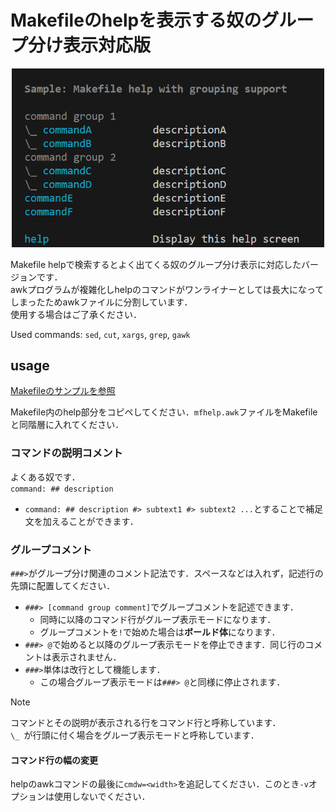 # Makefileのhelpを表示する奴のグループ分け表示対応版

<p align="center">
  <img src="./image.png" alt="いめーじ" width="500" />
</p>

Makefile helpで検索するとよく出てくる奴のグループ分け表示に対応したバージョンです．  
awkプログラムが複雑化しhelpのコマンドがワンライナーとしては長大になってしまったためawkファイルに分割しています．  
使用する場合はご了承ください．

Used commands: `sed`, `cut`, `xargs`, `grep`, `gawk`

## usage

[Makefileのサンプルを参照](./Makefile)

Makefile内のhelp部分をコピペしてください．`mfhelp.awk`ファイルをMakefileと同階層に入れてください．

### コマンドの説明コメント

よくある奴です．  
`command: ## description`

- `command: ## description #> subtext1 #> subtext2 ...`とすることで補足文を加えることができます．

### グループコメント

`###>`がグループ分け関連のコメント記法です．スペースなどは入れず，記述行の先頭に配置してください．
- `###> [command group comment]`でグループコメントを記述できます．
    - 同時に以降のコマンド行がグループ表示モードになります．
    - グループコメントを`!`で始めた場合は**ボールド体**になります．
- `###> @`で始めると以降のグループ表示モードを停止できます．同じ行のコメントは表示されません．
- `###>`単体は改行として機能します．
    - この場合グループ表示モードは`###> @`と同様に停止されます．

>[!NOTE]
>コマンドとその説明が表示される行をコマンド行と呼称しています．  
>`\_ `が行頭に付く場合をグループ表示モードと呼称しています．

#### コマンド行の幅の変更

helpのawkコマンドの最後に`cmdw=<width>`を追記してください．このとき`-v`オプションは使用しないでください．
